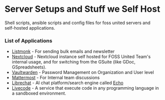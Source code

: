 # Server Setups and Stuff we Self Host

Shell scripts, ansible scripts and config files for foss united servers and self-hosted applications.

### List of Applications 

- [Listmonk](https://listmonk.app) - For sending bulk emails and newsletter
- [Nextcloud](./servers/apps/nextcloud/README.md) - Nextcloud instance self hosted for FOSS United Team's internal usage, and for switching from the GSuite (like GDoc, GSpreadsheets).
- [Vaultwarden](./servers/apps/vaultwarden/README.md) - Password Management on Organization and User level
- [Mattermost](./servers/apps/mattermost/mattermost.md) - For Internal team discussions
- [Librechat](https://www.librechat.ai/) - AI chat platform/search engine called [Echo](https://echo.fossunited.org)
- [Livecode](https://github.com/fossunited/falcon) -  A service that execute code in any programming language in a sandboxed environment. 
